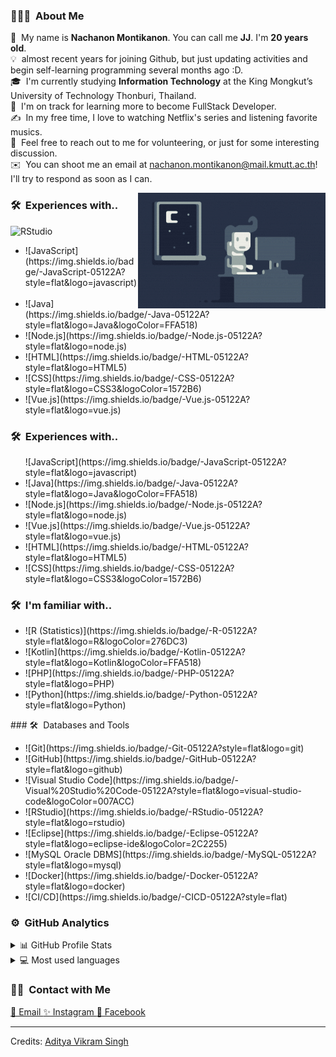
### 👨🏻‍💻 &nbsp;About Me
🥰 &nbsp;My name is <b>Nachanon Montikanon</b>. You can call me <b>JJ</b>. I'm <b>20 years old</b>.\
💡 &nbsp;almost recent years for joining Github, but just updating activities and begin self-learning programming several months ago :D.\
🎓 &nbsp;I'm currently studying <b>Information Technology</b> at the King Mongkut’s University of Technology Thonburi, Thailand.\
🌱 &nbsp;I'm on track for learning more to become FullStack Developer.\
✍️ &nbsp;In my free time, I love to watching  Netflix's series and listening favorite musics.\
💬 &nbsp;Feel free to reach out to me for volunteering, or just for some interesting discussion.\
✉️ &nbsp;You can shoot me an email at nachanon.montikanon@mail.kmutt.ac.th! I'll try to respond as soon as I can.

<img alt="Night Coding" src="https://raw.githubusercontent.com/AVS1508/AVS1508/master/assets/Night-Coding.gif" align="right"/>

### 🛠 &nbsp;Experiences with..
![RStudio](https://img.shields.io/badge/-RStudio-05122A?style=flat&logo=rstudio)&nbsp;
<ul>
  <li>![JavaScript](https://img.shields.io/badge/-JavaScript-05122A?style=flat&logo=javascript)&nbsp;</li>
  <li>![Java](https://img.shields.io/badge/-Java-05122A?style=flat&logo=Java&logoColor=FFA518)&nbsp;</li>
  <li>![Node.js](https://img.shields.io/badge/-Node.js-05122A?style=flat&logo=node.js)&nbsp;</li>
  <li>![HTML](https://img.shields.io/badge/-HTML-05122A?style=flat&logo=HTML5)&nbsp;</li>
  <li>![CSS](https://img.shields.io/badge/-CSS-05122A?style=flat&logo=CSS3&logoColor=1572B6)&nbsp;</li>
  <li>![Vue.js](https://img.shields.io/badge/-Vue.js-05122A?style=flat&logo=vue.js)&nbsp;</li>
</ul>

### 🛠 &nbsp;Experiences with..
<ul>
  ![JavaScript](https://img.shields.io/badge/-JavaScript-05122A?style=flat&logo=javascript)&nbsp;
  <li>![Java](https://img.shields.io/badge/-Java-05122A?style=flat&logo=Java&logoColor=FFA518)&nbsp;</li>
  <li>![Node.js](https://img.shields.io/badge/-Node.js-05122A?style=flat&logo=node.js)&nbsp;</li>
  <li>![Vue.js](https://img.shields.io/badge/-Vue.js-05122A?style=flat&logo=vue.js)&nbsp;</li>
  <li>![HTML](https://img.shields.io/badge/-HTML-05122A?style=flat&logo=HTML5)&nbsp;</li>
  <li>![CSS](https://img.shields.io/badge/-CSS-05122A?style=flat&logo=CSS3&logoColor=1572B6)&nbsp;</li>
</ul>

### 🛠 &nbsp;I'm familiar with..
<ul>
  <li>![R (Statistics)](https://img.shields.io/badge/-R-05122A?style=flat&logo=R&logoColor=276DC3)&nbsp;</li>
  <li>![Kotlin](https://img.shields.io/badge/-Kotlin-05122A?style=flat&logo=Kotlin&logoColor=FFA518)&nbsp;</li>
  <li>![PHP](https://img.shields.io/badge/-PHP-05122A?style=flat&logo=PHP)&nbsp;</li>
  <li>![Python](https://img.shields.io/badge/-Python-05122A?style=flat&logo=Python)&nbsp;</li>
</ul>
### 🛠 &nbsp;Databases and Tools
<ul>
  <li>![Git](https://img.shields.io/badge/-Git-05122A?style=flat&logo=git)&nbsp;</li>
  <li>![GitHub](https://img.shields.io/badge/-GitHub-05122A?style=flat&logo=github)&nbsp;</li>
  <li>
![Visual Studio Code](https://img.shields.io/badge/-Visual%20Studio%20Code-05122A?style=flat&logo=visual-studio-code&logoColor=007ACC)&nbsp;</li>
  <li>![RStudio](https://img.shields.io/badge/-RStudio-05122A?style=flat&logo=rstudio)&nbsp;</li>
   <li>![Eclipse](https://img.shields.io/badge/-Eclipse-05122A?style=flat&logo=eclipse-ide&logoColor=2C2255)&nbsp;</li>
  <li>![MySQL Oracle DBMS](https://img.shields.io/badge/-MySQL-05122A?style=flat&logo=mysql)&nbsp;</li>
  <li>![Docker](https://img.shields.io/badge/-Docker-05122A?style=flat&logo=docker)&nbsp;</li>
  <li>![CI/CD](https://img.shields.io/badge/-CICD-05122A?style=flat)&nbsp;</li>
</ul>

### ⚙️ &nbsp;GitHub Analytics

<details>
  <summary>📊 GitHub Profile Stats</summary>
  <br/>
  <a><img alt="kakajj's Github Stats" src="https://github-readme-stats.vercel.app/api?username=kakajj&show_icons=true&count_private=true&hide=" /></a>
</details>

<details> 
  <summary>💻 Most used languages</summary>
  <br/>
  <a><img alt="kakajj's Top Languages" src="https://github-readme-stats.vercel.app/api/top-langs/?username=kakajj&langs_count=10&layout=compact#" /></a>
  <br/>
  <b>Note:</b> This chart is only a metric of which languages my public code on GitHub consists of and does not reflect my experience or skill level.
</details>

### 🤝🏻 &nbsp;Contact with Me

<p align="left">
<a href="nachanon.montikanon@mail.kmutt.ac.th">
📧 Email </a>
<a href="https://www.instagram.com/natchy2424/">✨ Instagram </a>
<a href="https://www.facebook.com/nachanon.montikanon/">📘 Facebook </a>
</p>

-----
Credits: [Aditya Vikram Singh](https://github.com/AVS1508)
